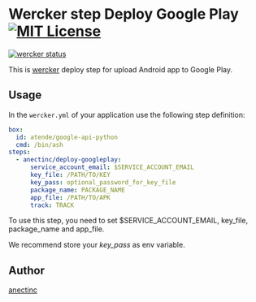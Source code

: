 Wercker step Deploy Google Play [![MIT License](http://img.shields.io/badge/license-MIT-blue.svg?style=flat)](https://github.com/kagweb/wercker-step-deploy-googleplay/blob/master/LICENCE)
====

[![wercker status](https://app.wercker.com/status/e1c4b63dddce4ac791cb4c7bc9c1584b/m "wercker status")](https://app.wercker.com/project/bykey/e1c4b63dddce4ac791cb4c7bc9c1584b)

This is [wercker](http://wercker.com/) deploy step for upload Android app to Google Play.

## Usage

In the `wercker.yml` of your application use the following step definition:

```yaml
box:
  id: atende/google-api-python
  cmd: /bin/ash
steps:
  - anectinc/deploy-googleplay:
      service_account_email: $SERVICE_ACCOUNT_EMAIL
      key_file: /PATH/TO/KEY
      key_pass: optional_password_for_key_file
      package_name: PACKAGE_NAME
      app_file: /PATH/TO/APK
      track: TRACK
```

To use this step, you need to set $SERVICE_ACCOUNT_EMAIL, key_file, package_name and app_file.

We recommend store your *key_pass* as env variable.

## Author

[anectinc](https://github.com/anectinc)
